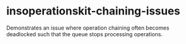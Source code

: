 # insoperationskit-chaining-issues

Demonstrates an issue where operation chaining often becomes deadlocked such that the queue stops processing operations.
